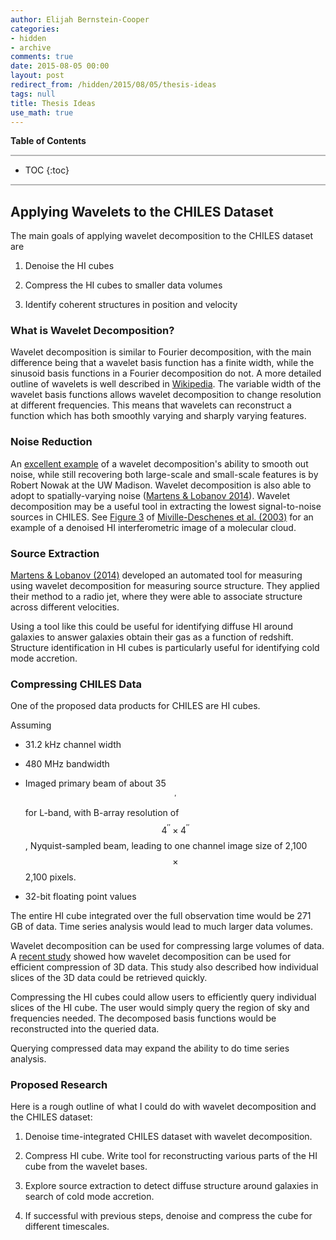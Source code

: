 ```yaml
---
author: Elijah Bernstein-Cooper
categories:
- hidden
- archive
comments: true
date: 2015-08-05 00:00
layout: post
redirect_from: /hidden/2015/08/05/thesis-ideas
tags: null
title: Thesis Ideas
use_math: true
---
```


**Table of Contents**

<hr style="height:2px; background-color:#b6b6b6"/>

* TOC
{:toc}

<hr style="height:2px; background-color:#b6b6b6"/>

## Applying Wavelets to the CHILES Dataset

The main goals of applying wavelet decomposition to the CHILES dataset are

1. Denoise the HI cubes

2. Compress the HI cubes to smaller data volumes

3. Identify coherent structures in position and velocity

### What is Wavelet Decomposition?

Wavelet decomposition is similar to Fourier decomposition, with the main
difference being that a wavelet basis function has a finite width, while the
sinusoid basis functions in a Fourier decomposition do not. A more detailed
outline of wavelets is well described in
[Wikipedia](https://en.wikipedia.org/wiki/Wavelet_transform#Basic_idea). The
variable width of the wavelet basis functions allows wavelet decomposition to
change resolution at different frequencies. This means that wavelets can
reconstruct a function which has both smoothly varying and sharply varying
features.

### Noise Reduction

An [excellent
example](http://ieeexplore.ieee.org/xpls/icp.jsp?arnumber=4294171#fig_3) of a
wavelet decomposition's ability to smooth out noise, while still recovering
both large-scale and small-scale features is by Robert Nowak at the UW
Madison.  Wavelet decomposition is also able to adopt to spatially-varying
noise ([Martens & Lobanov
2014](http://www.aanda.org/articles/aa/full_html/2015/02/aa24566-14/aa24566-14.html#S5)).
Wavelet decomposition may be a useful tool in extracting the lowest
signal-to-noise sources in CHILES. See [Figure
3](http://www.aanda.org/articles/aa/full/2003/45/aa3462/aa3462.html) of
[Miville-Deschenes et al.
(2003)](http://www.aanda.org/articles/aa/full/2003/45/aa3462/aa3462.html) for
an example of a denoised HI interferometric image of a molecular cloud.

### Source Extraction

[Martens & Lobanov
(2014)](http://www.aanda.org/articles/aa/full_html/2015/02/aa24566-14/aa24566-14.html#S20)
developed an automated tool for measuring using wavelet decomposition for
measuring source structure. They applied their method to a radio jet, where
they were able to associate structure across different velocities.

Using a tool like this could be useful for identifying diffuse HI around
galaxies to answer galaxies obtain their gas as a function of redshift.
Structure identification in HI cubes is particularly useful for identifying
cold mode accretion.

### Compressing CHILES Data

One of the proposed data products for CHILES are HI cubes.

Assuming

+ 31.2 kHz channel width

+ 480 MHz bandwidth

+ Imaged primary beam of about 35$$^\prime$$ for L-band, with B-array
  resolution of $$4^{\prime\prime} \times 4^{\prime\prime}$$, Nyquist-sampled
  beam, leading to one channel image size of 2,100 $$\times$$ 2,100
  pixels. 

+ 32-bit floating point values

The entire HI cube integrated over the full observation time would be 271 GB of
data. Time series analysis would lead to much larger data volumes.

Wavelet decomposition can be used for compressing large volumes of data. A
[recent
study](http://ieeexplore.ieee.org/stamp/stamp.jsp?arnumber=1677122&tag=1)
showed how wavelet decomposition can be used for efficient compression of 3D
data. This study also described how individual slices of the 3D data could be
retrieved quickly.

Compressing the HI cubes could allow users to efficiently query individual
slices of the HI cube. The user would simply query the region of sky and
frequencies needed. The decomposed basis functions would be reconstructed into
the queried data.

Querying compressed data may expand the ability to do time series analysis.

### Proposed Research

Here is a rough outline of what I could do with wavelet decomposition and the
CHILES dataset:

1. Denoise time-integrated CHILES dataset with wavelet decomposition.

2. Compress HI cube. Write tool for reconstructing various parts of the HI cube
   from the wavelet bases.

3. Explore source extraction to detect diffuse structure around galaxies in
   search of cold mode accretion.

4. If successful with previous steps, denoise and compress the cube for
   different timescales.